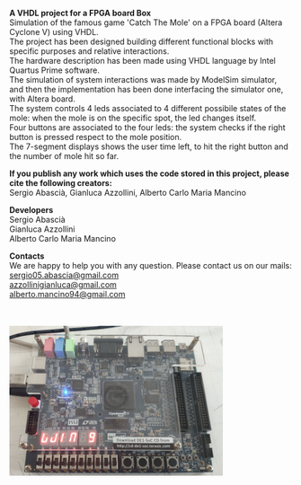 **A VHDL project for a FPGA board Box** <br/> 
Simulation of the famous game 'Catch The Mole' on a FPGA board (Altera Cyclone V) using VHDL. </br>
The project has been designed building different functional blocks with specific purposes and relative interactions. </br>
The hardware description has been made using VHDL language by Intel Quartus Prime software. </br>
The simulation of system interactions was made by ModelSim simulator, and then the implementation has been done interfacing the simulator one, with Altera board. </br>
The system controls 4 leds associated to 4 different possibile states of the mole: when the mole is on the specific spot, the led changes itself. </br>
Four buttons are associated to the four leds: the system checks if the right button is pressed respect to the mole position. </br>
The 7-segment displays shows the user time left, to hit the right button and the number of mole hit so far. </br>

**If you publish any work which uses the code stored in this project, please cite the following creators:** <br/>
Sergio Abascià, Gianluca Azzollini, Alberto Carlo  Maria Mancino

**Developers** <br/>
Sergio Abascià <br/>
Gianluca Azzollini <br/>
Alberto Carlo Maria Mancino

**Contacts** <br/>
We are happy to help you with any question. Please contact us on our mails: <br/>
sergio05.abascia@gmail.com <br/>
azzollinigianluca@gmail.com <br/>
alberto.mancino94@gmail.com <br/>

<br/>
<br/>
<img src="https://github.com/azzollinigianluca95/Catch-the-mole---a-VHDL-project-for-a-FPGA-board/blob/master/Catch_the_mole_win.png" width="380">
